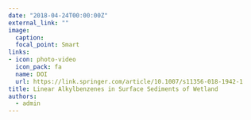 ```yaml
---
date: "2018-04-24T00:00:00Z"
external_link: ""
image:
  caption: 
  focal_point: Smart
links:
- icon: photo-video
  icon_pack: fa
  name: DOI
  url: https://link.springer.com/article/10.1007/s11356-018-1942-1
title: Linear Alkylbenzenes in Surface Sediments of Wetland
authors: 
  - admin
---
```

